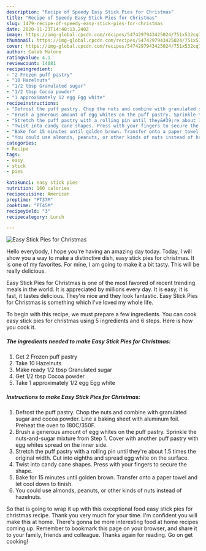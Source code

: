 ```yaml
---
description: "Recipe of Speedy Easy Stick Pies for Christmas"
title: "Recipe of Speedy Easy Stick Pies for Christmas"
slug: 1479-recipe-of-speedy-easy-stick-pies-for-christmas
date: 2020-11-23T14:40:13.240Z
image: https://img-global.cpcdn.com/recipes/5474297943425024/751x532cq70/easy-stick-pies-for-christmas-recipe-main-photo.jpg
thumbnail: https://img-global.cpcdn.com/recipes/5474297943425024/751x532cq70/easy-stick-pies-for-christmas-recipe-main-photo.jpg
cover: https://img-global.cpcdn.com/recipes/5474297943425024/751x532cq70/easy-stick-pies-for-christmas-recipe-main-photo.jpg
author: Caleb Malone
ratingvalue: 4.1
reviewcount: 14081
recipeingredient:
- "2 Frozen puff pastry"
- "10 Hazelnuts"
- "1/2 tbsp Granulated sugar"
- "1/2 tbsp Cocoa powder"
- "1 approximately 12 egg Egg white"
recipeinstructions:
- "Defrost the puff pastry. Chop the nuts and combine with granulated sugar and cocoa powder. Line a baking sheet with aluminum foil. Preheat the oven to 180C/350F."
- "Brush a generous amount of egg whites on the puff pastry. Sprinkle the nuts-and-sugar mixture from Step 1. Cover with another puff pastry with egg whites spread on the inner side."
- "Stretch the puff pastry with a rolling pin until they&#39;re about 1.5 times the original width. Cut into eighths and spread egg white on the surface."
- "Twist into candy cane shapes. Press with your fingers to secure the shape."
- "Bake for 15 minutes until golden brown. Transfer onto a paper towel and let cool down to finish."
- "You could use almonds, peanuts, or other kinds of nuts instead of hazelnuts."
categories:
- Recipe
tags:
- easy
- stick
- pies

katakunci: easy stick pies 
nutrition: 160 calories
recipecuisine: American
preptime: "PT37M"
cooktime: "PT45M"
recipeyield: "3"
recipecategory: Lunch

---
```



![Easy Stick Pies for Christmas](https://img-global.cpcdn.com/recipes/5474297943425024/751x532cq70/easy-stick-pies-for-christmas-recipe-main-photo.jpg)

Hello everybody, I hope you're having an amazing day today. Today, I will show you a way to make a distinctive dish, easy stick pies for christmas. It is one of my favorites. For mine, I am going to make it a bit tasty. This will be really delicious.



Easy Stick Pies for Christmas is one of the most favored of recent trending meals in the world. It is appreciated by millions every day. It is easy, it is fast, it tastes delicious. They're nice and they look fantastic. Easy Stick Pies for Christmas is something which I've loved my whole life.


To begin with this recipe, we must prepare a few ingredients. You can cook easy stick pies for christmas using 5 ingredients and 6 steps. Here is how you cook it.

<!--inarticleads1-->

##### The ingredients needed to make Easy Stick Pies for Christmas:

1. Get 2 Frozen puff pastry
1. Take 10 Hazelnuts
1. Make ready 1/2 tbsp Granulated sugar
1. Get 1/2 tbsp Cocoa powder
1. Take 1 approximately 1/2 egg Egg white




<!--inarticleads2-->

##### Instructions to make Easy Stick Pies for Christmas:

1. Defrost the puff pastry. Chop the nuts and combine with granulated sugar and cocoa powder. Line a baking sheet with aluminum foil. Preheat the oven to 180C/350F.
1. Brush a generous amount of egg whites on the puff pastry. Sprinkle the nuts-and-sugar mixture from Step 1. Cover with another puff pastry with egg whites spread on the inner side.
1. Stretch the puff pastry with a rolling pin until they&#39;re about 1.5 times the original width. Cut into eighths and spread egg white on the surface.
1. Twist into candy cane shapes. Press with your fingers to secure the shape.
1. Bake for 15 minutes until golden brown. Transfer onto a paper towel and let cool down to finish.
1. You could use almonds, peanuts, or other kinds of nuts instead of hazelnuts.




So that is going to wrap it up with this exceptional food easy stick pies for christmas recipe. Thank you very much for your time. I'm confident you will make this at home. There's gonna be more interesting food at home recipes coming up. Remember to bookmark this page on your browser, and share it to your family, friends and colleague. Thanks again for reading. Go on get cooking!
